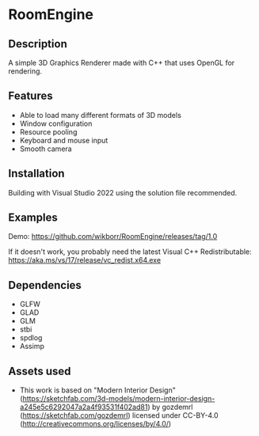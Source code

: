 # RoomEngine

## Description

A simple 3D Graphics Renderer made with C++ that uses OpenGL for rendering.

## Features

- Able to load many different formats of 3D models
- Window configuration
- Resource pooling
- Keyboard and mouse input
- Smooth camera

## Installation

Building with Visual Studio 2022 using the solution file recommended.

## Examples

Demo: https://github.com/wikborr/RoomEngine/releases/tag/1.0

If it doesn't work, you probably need the latest Visual C++ Redistributable: https://aka.ms/vs/17/release/vc_redist.x64.exe

## Dependencies
- GLFW
- GLAD
- GLM
- stbi
- spdlog
- Assimp

## Assets used
- This work is based on "Modern Interior Design" (https://sketchfab.com/3d-models/modern-interior-design-a245e5c6292047a2a4f93531f402ad81) by gozdemrl (https://sketchfab.com/gozdemrl) licensed under CC-BY-4.0 (http://creativecommons.org/licenses/by/4.0/)
